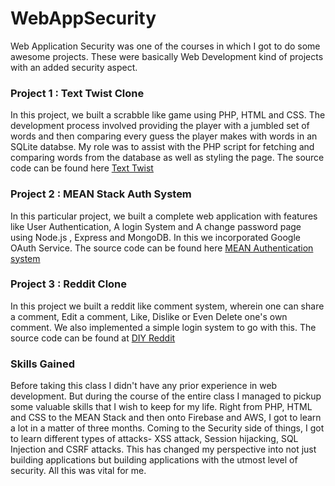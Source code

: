 # WebAppSecurity
Web Application Security was one of the courses in which I got to do some awesome projects. These were basically Web Development kind of projects with an added security aspect.

### Project 1 : Text Twist Clone

In this project, we built a scrabble like game using PHP, HTML and CSS. The development process involved providing the player with a jumbled set of words and then comparing every guess the player makes with words in an SQLite databse. My role was to assist with the PHP script for fetching and comparing words from the database as well as styling the page. The source code can be found here [Text Twist](https://github.com/akshay9594/Text-twist)

### Project 2 : MEAN Stack Auth System

In this particular project, we built a complete web application with features like User Authentication, A login System and A change password page using Node.js , Express and MongoDB. In this we incorporated Google OAuth Service. The source code can be found here [MEAN Authentication system](https://github.com/akshay9594/MEAN-Stack-Auth-System.git)

### Project 3 : Reddit Clone

In this project we built a reddit like comment system, wherein one can share a comment, Edit a comment, Like, Dislike or Even Delete one's own comment. We also implemented a simple login system to go with this. The source code can be found at [DIY Reddit](https://github.com/akshay9594/Reddit-Clone.git)

### Skills Gained

Before taking this class I didn't have any prior experience in web development. But during the course of the entire class I managed to pickup some valuable skills that I wish to keep for my life. Right from PHP, HTML and CSS to the MEAN Stack and then onto Firebase and AWS, I got to learn a lot in a matter of three months. Coming to the Security side of things, I got to learn different types of attacks- XSS attack, Session hijacking, SQL Injection and CSRF attacks. This has changed my perspective into not just building applications but building applications with the utmost level of security. All this was vital for me.
